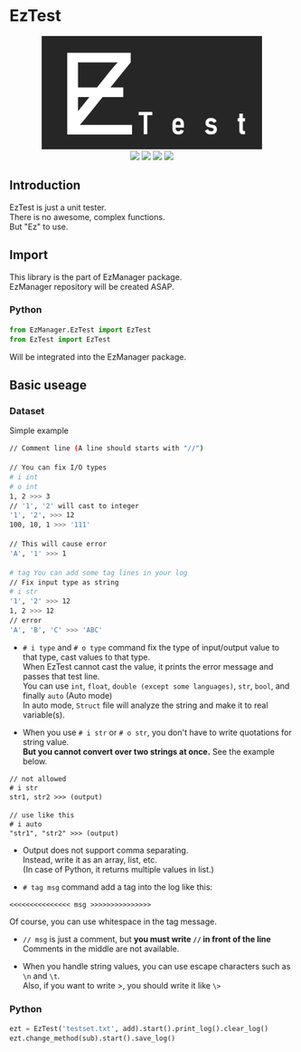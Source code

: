 # EzTest
<p align="center">
  <img src="https://github.com/EzManager/EzTest/blob/main/Document/EzTest.png?raw=true" height="200px" /> <br/>
  <img src="https://img.shields.io/badge/Python-1.0.0alpha.2-brightgreen?style=flat-square&logo=python" /></a>
  <img src="https://img.shields.io/badge/Java-unsupported-red?style=flat-square&logo=java" /></a>
  <img src="https://img.shields.io/badge/C++-unsupported-red?style=flat-square&logo=cplusplus" /></a>
  <img src="https://img.shields.io/badge/JavaScript-unsupported-red?style=flat-square&logo=javascript" /></a>
<p/>


## Introduction
EzTest is just a unit tester.\
There is no awesome, complex functions.\
But "Ez" to use.

## Import
This library is the part of EzManager package.\
EzManager repository will be created ASAP.

### Python
```python
from EzManager.EzTest import EzTest
from EzTest import EzTest
```
Will be integrated into the EzManager package.


## Basic useage

### Dataset
Simple example
``` bash
// Comment line (A line should starts with "//")

// You can fix I/O types
# i int
# o int
1, 2 >>> 3
// '1', '2' will cast to integer
'1', '2', >>> 12
100, 10, 1 >>> '111'

// This will cause error
'A', '1' >>> 1

# tag You can add some tag lines in your log
// Fix input type as string
# i str
'1', '2' >>> 12
1, 2 >>> 12
// error
'A', 'B', 'C' >>> 'ABC'
```
- `# i type` and `# o type` command fix the type of input/output value to that type, cast values to that type.\
When EzTest cannot cast the value, it prints the error message and passes that test line.\
You can use `int`, `float`, `double (except some languages)`, `str`, `bool`, and finally `auto` (Auto mode)\
In auto mode, `Struct` file will analyze the string and make it to real variable(s).

- When you use `# i str` or `# o str`, you don't have to write quotations for string value.\
**But you cannot convert over two strings at once.** See the example below.
```
// not allowed
# i str
str1, str2 >>> (output)

// use like this
# i auto
"str1", "str2" >>> (output)
```

- Output does not support comma separating.\
Instead, write it as an array, list, etc.\
(In case of Python, it returns multiple values in list.)

- `# tag msg` command add a tag into the log like this:
```
<<<<<<<<<<<<<<< msg >>>>>>>>>>>>>>>
```
Of course, you can use whitespace in the tag message.

- `// msg` is just a comment, but **you must write `//` in front of the line**
Comments in the middle are not available.

- When you handle string values, you can use escape characters such as `\n` and `\t`.\
Also, if you want to write >, you should write it like `\>`

### Python
``` python
ezt = EzTest('testset.txt', add).start().print_log().clear_log()
ezt.change_method(sub).start().save_log()
```
